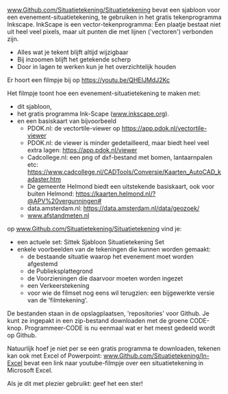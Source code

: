 www.Github.com/Situatietekening/Situatietekening 
 bevat een sjabloon voor een evenement-situatietekening, te gebruiken in het gratis tekenprogramma Inkscape.
 InkScape is een vector-tekenprogramma: Een plaatje bestaat niet uit heel veel pixels, maar uit punten die met lijnen ('vectoren') verbonden zijn.

+  Alles wat je tekent blijft altijd wijzigbaar
+  Bij inzoomen blijft het getekende scherp
+  Door in lagen te werken kun je het overzichtelijk houden


Er hoort een filmpje bij op https://youtu.be/QHEIJMdJ2Kc

Het filmpje toont hoe een evenement-situatietekening te maken met:
- dit sjabloon,
- het gratis programma Ink-Scape (www.inkscape.org).
- en een basiskaart van bijvoorbeeld
    - PDOK.nl: de vectortile-viewer op https://app.pdok.nl/vectortile-viewer
    - PDOK.nl: de viewer is minder gedetailleerd, maar biedt heel veel extra lagen: https://app.pdok.nl/viewer
    - Cadcollege.nl: een png of dxf-bestand met bomen, lantaarnpalen etc: https://www.cadcollege.nl/CADTools/Conversie/Kaarten_AutoCAD_kadaster.htm
    - De gemeente Helmond biedt een uitstekende basiskaart, ook voor buiten Helmond: https://kaarten.helmond.nl/?@APV%20vergunningen#
    - data.amsterdam.nl: https://data.amsterdam.nl/data/geozoek/
    - www.afstandmeten.nl

op www.Github.com/Situatietekening/Situatietekening  vind je:
- een actuele set: Sittek Sjabloon Situatietekening Set<datum>
- enkele voorbeelden van de tekeningen die kunnen worden gemaakt:
  - de bestaande situatie waarop het evenement moet worden afgestemd
  - de Publieksplattegrond
  - de Voorzieningen die daarvoor moeten worden ingezet
  - een Verkeerstekening
  - voor wie de filmset nog eens wil terugzien: een bijgewerkte versie van de 'filmtekening'.

De bestanden staan in de opslagplaatsen, 'repositories' voor Github. Je kunt ze ingepakt in een zip-bestand downloaden met de groene CODE-knop. 
Programmeer-CODE is nu eenmaal wat er het meest gedeeld wordt op Github. 


Natuurlijk hoef je niet per se een gratis programma te downloaden, tekenen kan ook met Excel of Powerpoint:
www.Github.com/Situatietekening/In-Excel bevat een link naar youtube-filmpje over een situatietekening in Microsoft Excel.


Als je dit met plezier gebruikt: geef het een ster!
